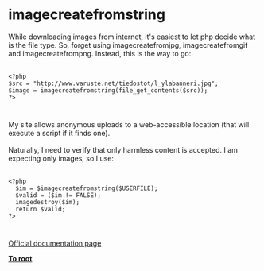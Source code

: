 # imagecreatefromstring



While downloading images from internet, it&apos;s easiest to let php decide what is the file type. So, forget using imagecreatefromjpg, imagecreatefromgif and imagecreatefrompng. Instead, this is the way to go:<br><br>

```
<?php
$src = "http://www.varuste.net/tiedostot/l_ylabanneri.jpg";
$image = imagecreatefromstring(file_get_contents($src));
?>
```
  

#

My site allows anonymous uploads to a web-accessible location (that will execute a script if it finds one).<br><br>Naturally, I need to verify that only harmless content is accepted. I am expecting only images, so I use:<br><br>

```
<?php
  $im = $imagecreatefromstring($USERFILE);
  $valid = ($im != FALSE);
  imagedestroy($im);
  return $valid;
?>
```
  

#

[Official documentation page](https://www.php.net/manual/en/function.imagecreatefromstring.php)

**[To root](/README.md)**